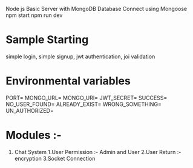 Node js Basic Server with MongoDB
Database Connect using Mongoose
npm start
npm run dev

# Sample Starting
simple login,
simple signup,
jwt authentication,
joi validation

# Environmental variables
PORT=
MONGO_URL=
MONGO_URI=
JWT_SECRET=
SUCCESS=
NO_USER_FOUND=
ALREADY_EXIST=
WRONG_SOMETHING=
UN_AUTHORIZED=


# Modules :- 
1. Chat System 
    1.User Permission :- Admin and User 
    2.User Return :- encryption
    3.Socket Connection
